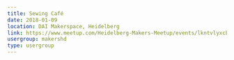```yaml
---
title: Sewing Café
date: 2018-01-09
location: DAI Makerspace, Heidelberg
link: https://www.meetup.com/Heidelberg-Makers-Meetup/events/lkntvlyxcbmb/
usergroup: makershd
type: usergroup
---
```

